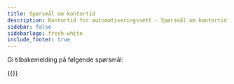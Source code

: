 ```yaml
---
title: Spørsmål om kontortid
description: Kontortid for automatiseringssett - Spørsmål om kontortid
sidebar: false
sidebarlogo: fresh-white
include_footer: true
---
```

Gi tilbakemelding på følgende spørsmål:

{{<questions showNavigationButtons=false >}}
